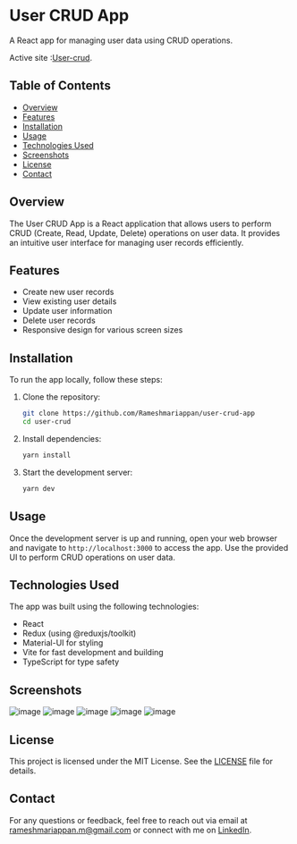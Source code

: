 # User CRUD App

A React app for managing user data using CRUD operations.

Active site :[User-crud](https://user-crud-app-fe.vercel.app/user/listing).

## Table of Contents
- [Overview](#overview)
- [Features](#features)
- [Installation](#installation)
- [Usage](#usage)
- [Technologies Used](#technologies-used)
- [Screenshots](#screenshots)
- [License](#license)
- [Contact](#contact)

## Overview
The User CRUD App is a React application that allows users to perform CRUD (Create, Read, Update, Delete) operations on user data. It provides an intuitive user interface for managing user records efficiently.

## Features
- Create new user records
- View existing user details
- Update user information
- Delete user records
- Responsive design for various screen sizes

## Installation
To run the app locally, follow these steps:

1. Clone the repository:
   ```bash
   git clone https://github.com/Rameshmariappan/user-crud-app
   cd user-crud
2. Install dependencies:
   ```bash
   yarn install
3. Start the development server:
   ```bash
   yarn dev

## Usage
Once the development server is up and running, open your web browser and navigate to `http://localhost:3000` to access the app. Use the provided UI to perform CRUD operations on user data.

## Technologies Used
The app was built using the following technologies:

- React
- Redux (using @reduxjs/toolkit)
- Material-UI for styling
- Vite for fast development and building
- TypeScript for type safety

## Screenshots
![image](https://github.com/Rameshmariappan/user-crud-app/assets/56838939/cc91f354-81eb-4988-bf29-6fb90d9ddb2f)
![image](https://github.com/Rameshmariappan/user-crud-app/assets/56838939/df57754a-aa55-4810-a070-652576549453)
![image](https://github.com/Rameshmariappan/user-crud-app/assets/56838939/e320e798-05fc-4b71-bce9-c415ffce0ab1)
![image](https://github.com/Rameshmariappan/user-crud-app/assets/56838939/980887f4-aff5-4ac0-ab96-259b1e48e073)
![image](https://github.com/Rameshmariappan/user-crud-app/assets/56838939/0b0073a7-d74a-45e1-a7e3-bae1c058fee7)




## License
This project is licensed under the MIT License. See the [LICENSE](LICENSE) file for details.

## Contact
For any questions or feedback, feel free to reach out via email at rameshmariappan.m@gmail.com or connect with me on [LinkedIn](https://www.linkedin.com/in/ramaiahcse/).
